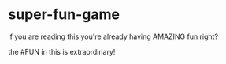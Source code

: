 # super-fun-game
if you are reading this you're already having AMAZING fun right?


the
#FUN
in this is extraordinary!
